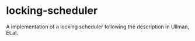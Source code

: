 # locking-scheduler

A implementation of a locking scheduler following the description in Ullman, Et.al.
